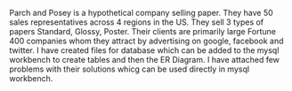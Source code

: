 Parch and Posey is a hypothetical company selling paper. They have 50 sales representatives across 4 regions in the US. They sell 3 types of papers Standard, Glossy, Poster. Their clients are primarily large Fortune 400 companies whom they attract by advertising on google, facebook and twitter. I have created files for database which can be added to the mysql workbench to create tables and then the ER Diagram. I have attached few problems with their solutions whicg can be used directly in mysql workbench.
